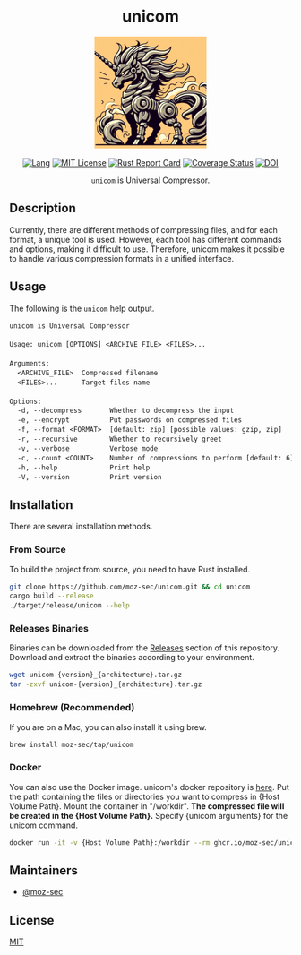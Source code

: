 <div align="center">

# unicom

<img src="https://github.com/moz-sec/unicom/blob/main/img/unicorn.png" width="200">

[![Lang](https://img.shields.io/badge/Rust-1.77+-blue.svg?logo=rust)](https://www.rust-lang.org/)
[![MIT License](https://img.shields.io/badge/License-MIT-green.svg)](https://choosealicense.com/licenses/mit/)
[![Rust Report Card](https://rust-reportcard.xuri.me/badge/github.com/moz-sec/unicom)](https://rust-reportcard.xuri.me/report/github.com/moz-sec/unicom)
[![Coverage Status](https://coveralls.io/repos/github/moz-sec/unicom/badge.svg?branch=main)](https://coveralls.io/github/moz-sec/unicom?branch=main)
[![DOI](https://zenodo.org/badge/DOI/10.5281/zenodo.11090375.svg)](https://doi.org/10.5281/zenodo.11090375)

`unicom` is Universal Compressor.

</div>

## Description

Currently, there are different methods of compressing files, and for each format, a unique tool is used.
However, each tool has different commands and options, making it difficult to use.
Therefore, unicom makes it possible to handle various compression formats in a unified interface.

## Usage

The following is the `unicom` help output.

```txt
unicom is Universal Compressor

Usage: unicom [OPTIONS] <ARCHIVE_FILE> <FILES>...

Arguments:
  <ARCHIVE_FILE>  Compressed filename
  <FILES>...      Target files name

Options:
  -d, --decompress       Whether to decompress the input
  -e, --encrypt          Put passwords on compressed files
  -f, --format <FORMAT>  [default: zip] [possible values: gzip, zip]
  -r, --recursive        Whether to recursively greet
  -v, --verbose          Verbose mode
  -c, --count <COUNT>    Number of compressions to perform [default: 6]
  -h, --help             Print help
  -V, --version          Print version
```

## Installation

There are several installation methods.

### From Source

To build the project from source, you need to have Rust installed.

```bash
git clone https://github.com/moz-sec/unicom.git && cd unicom
cargo build --release
./target/release/unicom --help
```

### Releases Binaries

Binaries can be downloaded from the [Releases](https://github.com/moz-sec/unicom/releases) section of this repository.
Download and extract the binaries according to your environment.

```bash
wget unicom-{version}_{architecture}.tar.gz
tar -zxvf unicom-{version}_{architecture}.tar.gz
```

### Homebrew **(Recommended)**

If you are on a Mac, you can also install it using brew.

```bash
brew install moz-sec/tap/unicom
```

### Docker

You can also use the Docker image.
unicom's docker repository is [here](https://github.com/moz-sec/unicom/pkgs/container/unicom).
Put the path containing the files or directories you want to compress in {Host Volume Path}.
Mount the container in "/workdir".
**The compressed file will be created in the {Host Volume Path}.**
Specify {unicom arguments} for the unicom command.

```bash
docker run -it -v {Host Volume Path}:/workdir --rm ghcr.io/moz-sec/unicom:latest {unicom arguments}
```

## Maintainers

- [@moz-sec](https://github.com/moz-sec)

## License

[MIT](https://github.com/moz-sec/unicom/blob/main/LICENSE)
